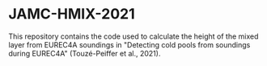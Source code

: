 # JAMC-HMIX-2021

This repository contains the code used to calculate the height of the mixed layer from EUREC4A soundings in "Detecting cold pools from soundings during EUREC4A" (Touzé-Peiffer et al., 2021). 
